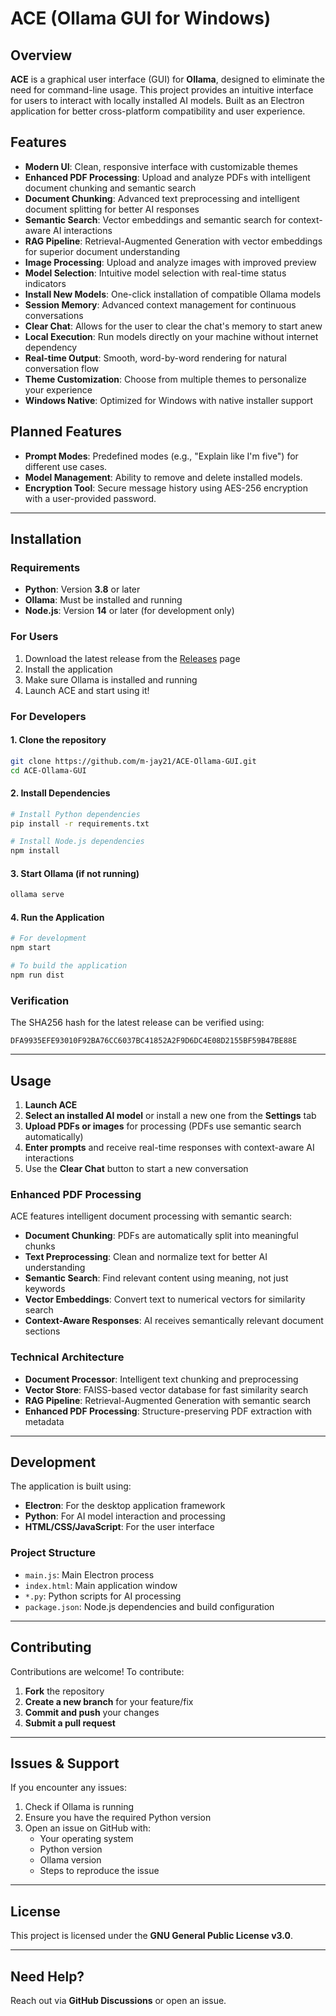 # **ACE (Ollama GUI for Windows)**

## **Overview**
**ACE** is a graphical user interface (GUI) for **Ollama**, designed to eliminate the need for command-line usage. This project provides an intuitive interface for users to interact with locally installed AI models. Built as an Electron application for better cross-platform compatibility and user experience.

## **Features**
- **Modern UI**: Clean, responsive interface with customizable themes
- **Enhanced PDF Processing**: Upload and analyze PDFs with intelligent document chunking and semantic search
- **Document Chunking**: Advanced text preprocessing and intelligent document splitting for better AI responses
- **Semantic Search**: Vector embeddings and semantic search for context-aware AI interactions
- **RAG Pipeline**: Retrieval-Augmented Generation with vector embeddings for superior document understanding
- **Image Processing**: Upload and analyze images with improved preview
- **Model Selection**: Intuitive model selection with real-time status indicators
- **Install New Models**: One-click installation of compatible Ollama models
- **Session Memory**: Advanced context management for continuous conversations
- **Clear Chat**: Allows for the user to clear the chat's memory to start anew
- **Local Execution**: Run models directly on your machine without internet dependency
- **Real-time Output**: Smooth, word-by-word rendering for natural conversation flow
- **Theme Customization**: Choose from multiple themes to personalize your experience
- **Windows Native**: Optimized for Windows with native installer support

## **Planned Features**
- **Prompt Modes**: Predefined modes (e.g., "Explain like I'm five") for different use cases.
- **Model Management**: Ability to remove and delete installed models.
- **Encryption Tool**: Secure message history using AES-256 encryption with a user-provided password.

---

## **Installation**

### **Requirements**
- **Python**: Version **3.8** or later
- **Ollama**: Must be installed and running
- **Node.js**: Version **14** or later (for development only)

### **For Users**
1. Download the latest release from the [Releases](https://github.com/m-jay21/ACE-Ollama-GUI/releases) page
2. Install the application
3. Make sure Ollama is installed and running
4. Launch ACE and start using it!

### **For Developers**

#### **1. Clone the repository**
```sh
git clone https://github.com/m-jay21/ACE-Ollama-GUI.git
cd ACE-Ollama-GUI
```

#### **2. Install Dependencies**
```sh
# Install Python dependencies
pip install -r requirements.txt

# Install Node.js dependencies
npm install
```

#### **3. Start Ollama (if not running)**
```sh
ollama serve
```

#### **4. Run the Application**
```sh
# For development
npm start

# To build the application
npm run dist
```

### **Verification**
The SHA256 hash for the latest release can be verified using:
```
DFA9935EFE93010F92BA76CC6037BC41852A2F9D6DC4E08D2155BF59B47BE88E
```

---

## **Usage**
1. **Launch ACE**
2. **Select an installed AI model** or install a new one from the **Settings** tab
3. **Upload PDFs or images** for processing (PDFs use semantic search automatically)
4. **Enter prompts** and receive real-time responses with context-aware AI interactions
5. Use the **Clear Chat** button to start a new conversation

### **Enhanced PDF Processing**
ACE features intelligent document processing with semantic search:
- **Document Chunking**: PDFs are automatically split into meaningful chunks
- **Text Preprocessing**: Clean and normalize text for better AI understanding
- **Semantic Search**: Find relevant content using meaning, not just keywords
- **Vector Embeddings**: Convert text to numerical vectors for similarity search
- **Context-Aware Responses**: AI receives semantically relevant document sections

### **Technical Architecture**
- **Document Processor**: Intelligent text chunking and preprocessing
- **Vector Store**: FAISS-based vector database for fast similarity search
- **RAG Pipeline**: Retrieval-Augmented Generation with semantic search
- **Enhanced PDF Processing**: Structure-preserving PDF extraction with metadata

---

## **Development**
The application is built using:
- **Electron**: For the desktop application framework
- **Python**: For AI model interaction and processing
- **HTML/CSS/JavaScript**: For the user interface

### **Project Structure**
- `main.js`: Main Electron process
- `index.html`: Main application window
- `*.py`: Python scripts for AI processing
- `package.json`: Node.js dependencies and build configuration

---

## **Contributing**
Contributions are welcome! To contribute:

1. **Fork** the repository
2. **Create a new branch** for your feature/fix
3. **Commit and push** your changes
4. **Submit a pull request**

---

## **Issues & Support**
If you encounter any issues:
1. Check if Ollama is running
2. Ensure you have the required Python version
3. Open an issue on GitHub with:
   - Your operating system
   - Python version
   - Ollama version
   - Steps to reproduce the issue

---

## **License**
This project is licensed under the **GNU General Public License v3.0**.

---

## **Need Help?**
Reach out via **GitHub Discussions** or open an issue.
